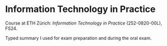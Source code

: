 # Information Technology in Practice

Course at ETH Zürich: _Information Technology in Practice_ (252-0820-00L), FS24.

Typed summary I used for exam preparation and during the oral exam.
